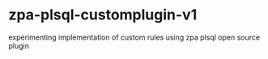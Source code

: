 # zpa-plsql-customplugin-v1
experimenting implementation of custom rules using zpa plsql open source plugin
